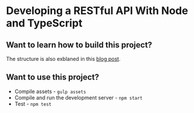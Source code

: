 # Developing a RESTful API With Node and TypeScript

## Want to learn how to build this project?

The structure is also exblaned in this [blog post](http://mherman.org/blog/2016/11/05/developing-a-restful-api-with-node-and-typescript/#.WB3zyeErJE4).

## Want to use this project?

- Compile assets - `gulp assets`
- Compile and run the development server - `npm start`
- Test - `npm test`
